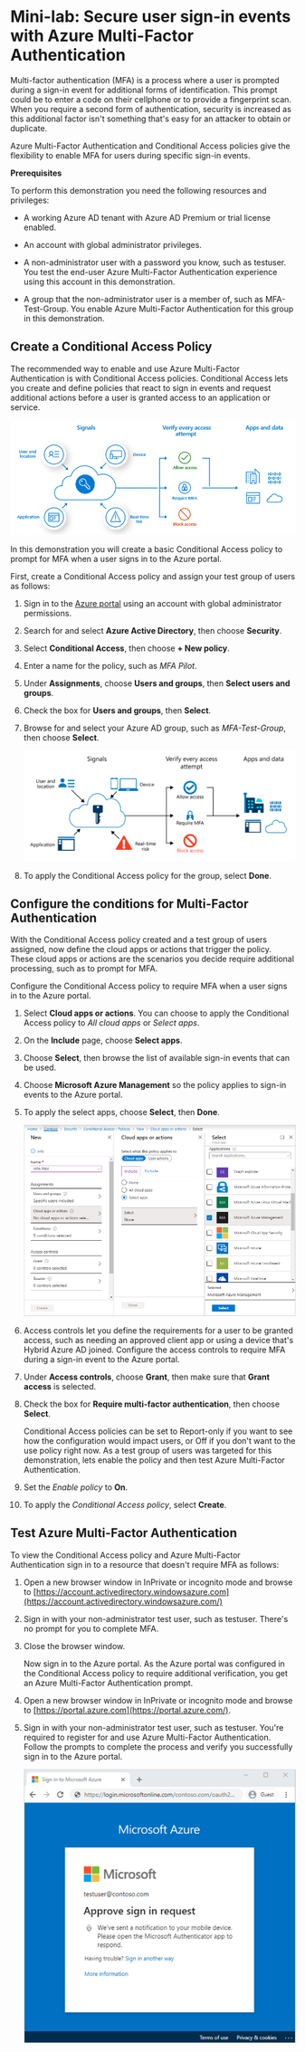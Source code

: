 # Mini-lab: Secure user sign-in events with Azure Multi-Factor Authentication

Multi-factor authentication (MFA) is a process where a user is prompted during a sign-in event for additional forms of identification. This prompt could be to enter a code on their cellphone or to provide a fingerprint scan. When you require a second form of authentication, security is increased as this additional factor isn't something that's easy for an attacker to obtain or duplicate.

Azure Multi-Factor Authentication and Conditional Access policies give the flexibility to enable MFA for users during specific sign-in events.

**Prerequisites**

To perform this demonstration you need the following resources and privileges:

* A working Azure AD tenant with Azure AD Premium or trial license enabled. 


* An account with global administrator privileges.

* A non-administrator user with a password you know, such as testuser. You test the end-user Azure Multi-Factor Authentication experience using this account in this demonstration. 


* A group that the non-administrator user is a member of, such as MFA-Test-Group. You enable Azure Multi-Factor Authentication for this group in this demonstration. 


## Create a Conditional Access Policy

The recommended way to enable and use Azure Multi-Factor Authentication is with Conditional Access policies. Conditional Access lets you create and define policies that react to sign in events and request additional actions before a user is granted access to an application or service.

![Overview diagram of how Conditional Access works to secure the sign-in process](../../Linked_Image_Files/demo_conditional_access_image1.png)

In this demonstration you will create a basic Conditional Access policy to prompt for MFA when a user signs in to the Azure portal. 

First, create a Conditional Access policy and assign your test group of users as follows:

1. Sign in to the [Azure portal](https://portal.azure.com/) using an account with global administrator permissions.

2. Search for and select **Azure Active Directory**, then choose **Security**.

3. Select **Conditional Access**, then choose **+ New policy**.

4. Enter a name for the policy, such as *MFA Pilot*.

5. Under **Assignments**, choose **Users and groups**, then **Select users and groups**.

6. Check the box for **Users and groups**, then **Select**.

7. Browse for and select your Azure AD group, such as *MFA-Test-Group*, then choose **Select**.

    [![Picture 3](../../Linked_Image_Files/conditional_access_image2.png)](https://docs.microsoft.com/en-us/azure/active-directory/authentication/media/tutorial-enable-azure-mfa/select-group-for-conditional-access.png#lightbox)

8. To apply the Conditional Access policy for the group, select **Done**.

## Configure the conditions for Multi-Factor Authentication

With the Conditional Access policy created and a test group of users assigned, now define the cloud apps or actions that trigger the policy. These cloud apps or actions are the scenarios you decide require additional processing, such as to prompt for MFA. 

Configure the Conditional Access policy to require MFA when a user signs in to the Azure portal.

1. Select **Cloud apps or actions**. You can choose to apply the Conditional Access policy to *All cloud apps* or *Select apps*.

1. On the **Include** page, choose **Select apps**.

2. Choose **Select**, then browse the list of available sign-in events that can be used.

1. Choose **Microsoft Azure Management** so the policy applies to sign-in events to the Azure portal.

3. To apply the select apps, choose **Select**, then **Done**.

    ![Select the Microsoft Azure Management app to include in the Conditional Access policy](../../Linked_Image_Files/demo_conditional_access_image3.png)

1. Access controls let you define the requirements for a user to be granted access, such as needing an approved client app or using a device that's Hybrid Azure AD joined. Configure the access controls to require MFA during a sign-in event to the Azure portal.

1. Under **Access controls**, choose **Grant**, then make sure that **Grant access** is selected.

2. Check the box for **Require multi-factor authentication**, then choose **Select**.

    Conditional Access policies can be set to Report-only if you want to see how the configuration would impact users, or Off if you don't want to the use policy right now. As a test group of users was targeted for this demonstration, lets enable the policy and then test Azure Multi-Factor Authentication.

1. Set the *Enable policy* to **On**.

2. To apply the *Conditional Access policy*, select **Create**.

## Test Azure Multi-Factor Authentication

To view the Conditional Access policy and Azure Multi-Factor Authentication sign in to a resource that doesn't require MFA as follows:

1. Open a new browser window in InPrivate or incognito mode and browse to [https://account.activedirectory.windowsazure.com](https://account.activedirectory.windowsazure.com/)

2. Sign in with your non-administrator test user, such as testuser. There's no prompt for you to complete MFA.

3. Close the browser window.

    Now sign in to the Azure portal. As the Azure portal was configured in the Conditional Access policy to require additional verification, you get an Azure Multi-Factor Authentication prompt.

1. Open a new browser window in InPrivate or incognito mode and browse to [https://portal.azure.com](https://portal.azure.com/).

2. Sign in with your non-administrator test user, such as testuser. You're required to register for and use Azure Multi-Factor Authentication. Follow the prompts to complete the process and verify you successfully sign in to the Azure portal.

    ![Follow the browser prompts and then on your registered multi-factor authentication prompt to sign in](../../Linked_Image_Files/demo_conditional_access_image4.png)

 
